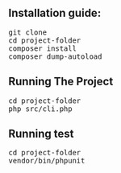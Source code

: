 
## Installation guide:
<pre>
git clone
cd project-folder
composer install
composer dump-autoload
</pre>

## Running The Project
<pre>
cd project-folder
php src/cli.php
</pre>

## Running test
<pre>
cd project-folder
vendor/bin/phpunit
</pre>